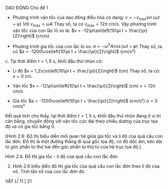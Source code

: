 DAO ĐỘNG Chủ đề 1

+ Phương trình vận tốc của dao động điều hòa có dạng:
$v = -v_{max}\sin(\omega t+\varphi)$
Với $v_{max} = \omega A$
Thay số, ta có $v_{max} = 12\pi$ cm/s.
Vậy phương trình vận tốc của con lắc lò xo là:
$v = -12\pi\sin\left(10\pi t + \frac{\pi}{2}\right)$ (cm/s)

+ Phương trình gia tốc của con lắc lò xo:
$a = -\omega^2A\cos(\omega t + \varphi)$
Thay số, ta có
$a = -1200\cos\left(10\pi t + \frac{\pi}{2}\right)$ (cm/s²)

c. Tại thời điểm $t = 1,5$ s, khối đầu thử nhún có:
+ Li độ
$x = 1,2\cos\left(10\pi t + \frac{\pi}{2}\right)$ (cm)
Thay số, ta có: $x = 0$ cm.

+ Vận tốc
$v = -12\pi\sin\left(10\pi t + \frac{\pi}{2}\right)$ (cm)
$v = 12\pi$ cm/s

+ Gia tốc
$a = -1200\cos\left(10\pi t + \frac{\pi}{2}\right)$ (cm/s²)
$a = 0$ cm/s²

Kết quả tính cho thấy, tại thời điểm $t = 1,5$ s, khối đầu thử nhún đang ở vị trí cân bằng, chuyển động với vận tốc cực đại theo chiều dương của trục tọa độ và có gia tốc bằng 0.

[Hình 2.6: Đồ thị biểu diễn mối quan hệ giữa gia tốc và li độ của quả cầu con lắc đơn. Đồ thị là một đường thẳng đi qua gốc tọa độ, có độ dốc âm, kéo dài từ góc phần tư thứ hai đến góc phần tư thứ tư của hệ trục tọa độ.]

Hình 2.6. Đồ thị gia tốc - li độ của quả cầu con lắc đơn

2. Hình 2.6 biểu diễn đồ thị gia tốc của quả cầu con lắc đơn theo li độ của nó.
Tính tần số của con lắc đơn đó.

VẬT LÍ 11 | 21